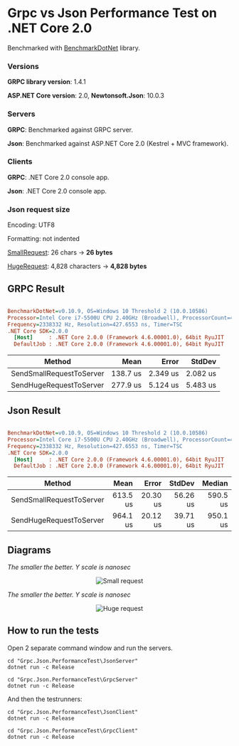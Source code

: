 # Grpc vs Json Performance Test on .NET Core 2.0

Benchmarked with [BenchmarkDotNet](https://github.com/dotnet/BenchmarkDotNet) library.

### Versions
**GRPC library version**: 1.4.1

**ASP.NET Core version**: 2.0, **Newtonsoft.Json**: 10.0.3

### Servers

**GRPC**: Benchmarked against GRPC server.

**Json**: Benchmarked against ASP.NET Core 2.0 (Kestrel + MVC framework).

### Clients
**GRPC**: .NET Core 2.0 console app.

**Json**: .NET Core 2.0 console app.

### Json request size
Encoding: UTF8

Formatting: not indented

[SmallRequest](https://github.com/peterdeme/Grpc.Json.PerformanceTest/blob/master/Shared/SmallRequest.cs): 26 chars -> **26 bytes**

[HugeRequest](https://github.com/peterdeme/Grpc.Json.PerformanceTest/blob/master/Shared/HugeRequest.cs): 4,828 characters -> **4,828 bytes**

## GRPC Result

``` ini

BenchmarkDotNet=v0.10.9, OS=Windows 10 Threshold 2 (10.0.10586)
Processor=Intel Core i7-5500U CPU 2.40GHz (Broadwell), ProcessorCount=4
Frequency=2338332 Hz, Resolution=427.6553 ns, Timer=TSC
.NET Core SDK=2.0.0
  [Host]     : .NET Core 2.0.0 (Framework 4.6.00001.0), 64bit RyuJIT
  DefaultJob : .NET Core 2.0.0 (Framework 4.6.00001.0), 64bit RyuJIT


```
 |                   Method |     Mean |    Error |   StdDev |
 |------------------------- |---------:|---------:|---------:|
 | SendSmallRequestToServer | 138.7 us | 2.349 us | 2.082 us |
 |  SendHugeRequestToServer | 277.9 us | 5.124 us | 5.483 us |
 

## Json Result

``` ini

BenchmarkDotNet=v0.10.9, OS=Windows 10 Threshold 2 (10.0.10586)
Processor=Intel Core i7-5500U CPU 2.40GHz (Broadwell), ProcessorCount=4
Frequency=2338332 Hz, Resolution=427.6553 ns, Timer=TSC
.NET Core SDK=2.0.0
  [Host]     : .NET Core 2.0.0 (Framework 4.6.00001.0), 64bit RyuJIT
  DefaultJob : .NET Core 2.0.0 (Framework 4.6.00001.0), 64bit RyuJIT


```
 |                   Method |     Mean |    Error |   StdDev |   Median |
 |------------------------- |---------:|---------:|---------:|---------:|
 | SendSmallRequestToServer | 613.5 us | 20.30 us | 56.26 us | 590.5 us |
 |  SendHugeRequestToServer | 964.1 us | 20.12 us | 39.71 us | 950.1 us |

## Diagrams
*The smaller the better. Y scale is nanosec*
<p align="center">
  <img src="http://i.imgur.com/q1S0LO1.png" alt="Small request"/>
</p>

*The smaller the better. Y scale is nanosec*
<p align="center">
  <img src="http://i.imgur.com/hdtT2K5.png" alt="Huge request"/>
</p>

## How to run the tests
Open 2 separate command window and run the servers.

```
cd "Grpc.Json.PerformanceTest\JsonServer"
dotnet run -c Release
```
```
cd "Grpc.Json.PerformanceTest\GrpcServer"
dotnet run -c Release
```

And then the testrunners:

```
cd "Grpc.Json.PerformanceTest\JsonClient"
dotnet run -c Release
```


```
cd "Grpc.Json.PerformanceTest\GrpcClient"
dotnet run -c Release
```
